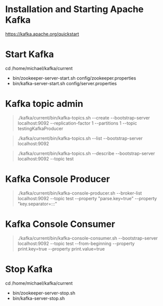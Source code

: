 # Installation and Starting Apache Kafka
https://kafka.apache.org/quickstart


# Start Kafka
cd /home/michael/kafka/current
* bin/zookeeper-server-start.sh config/zookeeper.properties
* bin/kafka-server-start.sh config/server.properties

# Kafka topic admin
> ./kafka/current/bin/kafka-topics.sh --create --bootstrap-server localhost:9092 --replication-factor 1 --partitions 1 --topic testingKafkaProducer

> ./kafka/current/bin/kafka-topics.sh --list --bootstrap-server localhost:9092

> ./kafka/current/bin/kafka-topics.sh --describe --bootstrap-server localhost:9092 --topic test

# Kafka Console Producer
> ./kafka/current/bin/kafka-console-producer.sh --broker-list localhost:9092 --topic test --property "parse.key=true" 
  --property "key.separator=:::"

# Kafka Console Consumer
> ./kafka/current/bin/kafka-console-consumer.sh --bootstrap-server localhost:9092 --topic test --from-beginning --property print.key=true --property print.value=true

# Stop Kafka
cd /home/michael/kafka/current
* bin/zookeeper-server-stop.sh
* bin/kafka-server-stop.sh
